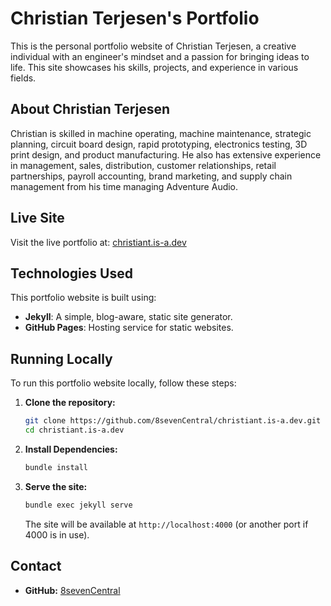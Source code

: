 # Christian Terjesen's Portfolio

This is the personal portfolio website of Christian Terjesen, a creative individual with an engineer's mindset and a passion for bringing ideas to life. This site showcases his skills, projects, and experience in various fields.

## About Christian Terjesen

Christian is skilled in machine operating, machine maintenance, strategic planning, circuit board design, rapid prototyping, electronics testing, 3D print design, and product manufacturing. He also has extensive experience in management, sales, distribution, customer relationships, retail partnerships, payroll accounting, brand marketing, and supply chain management from his time managing Adventure Audio.

## Live Site

Visit the live portfolio at: [christiant.is-a.dev](http://christiant.is-a.dev)

## Technologies Used

This portfolio website is built using:
*   **Jekyll**: A simple, blog-aware, static site generator.
*   **GitHub Pages**: Hosting service for static websites.

## Running Locally

To run this portfolio website locally, follow these steps:

1.  **Clone the repository:**
    ```bash
    git clone https://github.com/8sevenCentral/christiant.is-a.dev.git
    cd christiant.is-a.dev
    ```

2.  **Install Dependencies:**
    ```bash
    bundle install
    ```

3.  **Serve the site:**
    ```bash
    bundle exec jekyll serve
    ```

    The site will be available at `http://localhost:4000` (or another port if 4000 is in use).

## Contact

*   **GitHub:** [8sevenCentral](https://github.com/8sevenCentral)